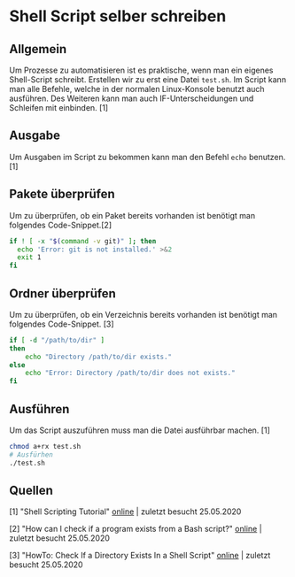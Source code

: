 # Shell Script selber schreiben

## Allgemein

Um Prozesse zu automatisieren ist es praktische, wenn man ein eigenes Shell-Script schreibt. Erstellen wir zu erst eine Datei `test.sh`.  Im Script kann man alle Befehle, welche in der normalen Linux-Konsole benutzt auch ausführen. Des Weiteren kann man auch IF-Unterscheidungen und Schleifen mit einbinden. [1] 

## Ausgabe

Um Ausgaben im Script zu bekommen kann man den Befehl `echo` benutzen. [1]

## Pakete überprüfen

Um zu überprüfen, ob ein Paket bereits vorhanden ist benötigt man folgendes Code-Snippet.[2]

```bash
if ! [ -x "$(command -v git)" ]; then
  echo 'Error: git is not installed.' >&2
  exit 1
fi
```

## Ordner überprüfen

Um zu überprüfen, ob ein Verzeichnis bereits vorhanden ist benötigt man folgendes Code-Snippet. [3]

```bash
if [ -d "/path/to/dir" ] 
then
    echo "Directory /path/to/dir exists." 
else
    echo "Error: Directory /path/to/dir does not exists."
fi
```

## Ausführen

Um das Script auszuführen muss man die Datei ausführbar machen. [1]

```bash
chmod a+rx test.sh
# Ausfürhen
./test.sh
```

## Quellen

[1] "Shell Scripting Tutorial"  [online](https://www.shellscript.sh/) | zuletzt besucht 25.05.2020

[2] "How can I check if a program exists from a Bash script?" [online](https://stackoverflow.com/questions/592620/how-can-i-check-if-a-program-exists-from-a-bash-script) | zuletzt besucht 25.05.2020

[3] "HowTo: Check If a Directory Exists In a Shell Script" [online](https://www.cyberciti.biz/faq/howto-check-if-a-directory-exists-in-a-bash-shellscript/) | zuletzt besucht 25.05.2020